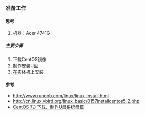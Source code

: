 ### 准备工作

#### 思考
1. 机器：Acer 4741G  
##### 主要步骤
1. 下载CentOS镜像  
2. 制作安装U盘  
3. 在实体机上安装  

#### 参考
+ http://www.runoob.com/linux/linux-install.html  
+ http://cn.linux.vbird.org/linux_basic/0157installcentos5_2.php  
+ [CentOS 7之下载、制作U盘系统盘篇](https://blog.csdn.net/qq_26525215/article/details/52527833)
